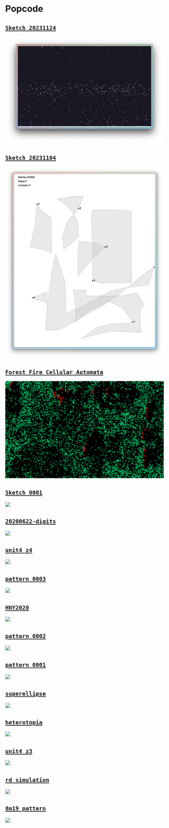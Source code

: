 # Popcode

## [`Sketch 20231124`](https://tmshv.github.io/popcode/sketch_20231124)

![](sketches/sketch_20231124/Screenshot-2023-11-24-at-19.28.59.png)

## [`Sketch 20231104`](https://tmshv.github.io/popcode/sketch_20231104)

![](sketches/sketch_20231104/2023-11-04-03-31-51.png)

## [`Forest Fire Cellular Automata`](https://tmshv.github.io/popcode/fire_ca)

![](sketches/fire_ca/preview.png)

## [`Sketch 0001`](https://tmshv.github.io/popcode/sketch_0001)

![](sketches/sketch_0001/preview.png)

## [`20200622-digits`](https://tmshv.github.io/popcode/20200622-digits)

![](sketches/20200622-digits/preview.png)

## [`unit4_z4`](https://tmshv.github.io/popcode/unit4_z4)

![](sketches/unit4_z4/preview.png)

## [`pattern_0003`](https://tmshv.github.io/popcode/pattern_0003)

![](sketches/pattern_0003/pattern.png)

## [`HNY2020`](https://tmshv.github.io/popcode/hny2020)

![](sketches/hny2020/preview.png)

## [`pattern_0002`](https://tmshv.github.io/popcode/pattern_0002)

![](sketches/pattern_0002/preview.png)

## [`pattern_0001`](https://tmshv.github.io/popcode/pattern_0001)

![](sketches/pattern_0001/preview.png)

## [`superellipse`](https://tmshv.github.io/popcode/superellipse)

![](sketches/superellipse/preview.png)

## [`heterotopia`](https://tmshv.github.io/popcode/heterotopia)

![](sketches/heterotopia/preview.png)


## [`unit4_z3`](https://tmshv.github.io/popcode/unit4_z3)

![](sketches/unit4_z3/preview.png)


## [`rd_simulation` ](https://tmshv.github.io/popcode/rd_simulation)

![](sketches/rd_simulation/preview.png)

## [`8m19_pattern` ](https://tmshv.github.io/popcode/8m19_pattern)

![](sketches/8m19_pattern/pattern.png)
